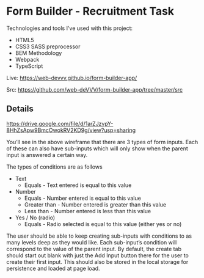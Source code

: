 # Form Builder - Recruitment Task

Technologies and tools I've used with this project:

  - HTML5
  - CSS3 SASS preprocessor
  - BEM Methodology
  - Webpack
  - TypeScript

  Live: https://web-devvv.github.io/form-builder-app/

  Src: https://github.com/web-deVVV/form-builder-app/tree/master/src

## Details

https://drive.google.com/file/d/1arZJzvpY-8HhZsApw9BmcOwokRV2KD9g/view?usp=sharing

You’ll see in the above wireframe that there are 3 types of form inputs. Each of these can also have sub-inputs which will only show when the parent input is answered a certain way. 

The types of conditions are as follows
- Text
	- Equals - Text entered is equal to this value
- Number
	- Equals - Number entered is equal to this value
	- Greater than - Number entered is greater than this value
	- Less than - Number entered is less than this value
- Yes / No (radio)
	- Equals - Radio selected is equal to this value (either yes or no)

The user should be able to keep creating sub-inputs with conditions to as many levels deep as they would like. Each sub-input’s condition will correspond to the value of the parent input. By default, the create tab should start out blank with just the Add Input button there for the user to create their first input. This should also be stored in the local storage for persistence and loaded at page load.